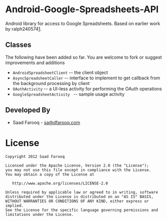 Android-Google-Spreadsheets-API
===============================

Android library for access to Google Spreadsheets. Based on earlier work by ralph240574[1].

Classes
-------

The following have been added so far. You are welcome to fork or suggest improvements and additions

* `AndroidSpreadsheetClient` -- the client object
* `AsyncSpreadsheetCaller` -- interface to implement to get callback from the background processing by client
* `OAuthActivity` -- a UI-less activity for performing the OAuth operations
* `GoogleSpreadsheetActivity ` -- sample usage activity

Developed By
------------

* Saad Farooq - <sa@dfarooq.com>

License
=======

    Copyright 2012 Saad Farooq
    
    Licensed under the Apache License, Version 2.0 (the "License");
    you may not use this file except in compliance with the License.
    You may obtain a copy of the License at

       http://www.apache.org/licenses/LICENSE-2.0

    Unless required by applicable law or agreed to in writing, software
    distributed under the License is distributed on an "AS IS" BASIS,
    WITHOUT WARRANTIES OR CONDITIONS OF ANY KIND, either express or implied.
    See the License for the specific language governing permissions and
    limitations under the License.




[1]: https://github.com/ralph240574/spreadsheet-api/